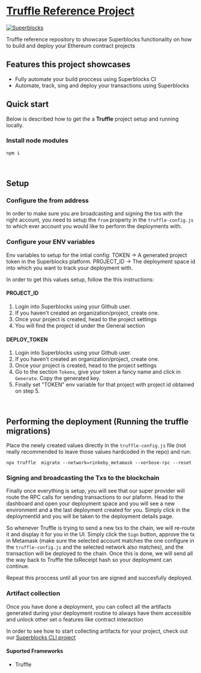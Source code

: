 # [Truffle Reference Project](https://superblocks.com/d/superblocks/projects/reference-projects/)

[![Superblocks](https://superblocks.com/d/superblocks/projects/reference-projects.svg?branch=master)](https://superblocks.com/d/superblocks/projects/reference-projects)

Truffle reference repository to showcase Superblocks functionality on how to build and deploy your Ethereum contract projects


## Features this project showcases
* Fully automate your build proccess using Superblocks CI
* Automate, track, sing and deploy your transactions using Superblocks


## Quick start
Below is described how to get the a **Truffle** project setup and running locally.


### Install node modules
```sh
npm i
```

<br/>

## Setup 

### Configure the from address
In order to make sure you are broadcasting and signing the txs with the right account, you need to setup the `from` property in the `truffle-config.js` to which ever account you would like to perform the deployments with. 

### Configure your ENV variables

Env variables to setup for the intial config:
TOKEN -> A generated project token in the Superblocks platform. 
PROJECT_ID -> The deployment space id into which you want to track your deployment with. 

In order to get this values setup, follow the this instructions: 

#### PROJECT_ID
1. Login into Superblocks using your Github user.
2. If you haven't created an organization/project, create one.
3. Once your project is created, head to the project settings
4. You will find the project id under the General section

#### DEPLOY_TOKEN
1. Login into Superblocks using your Github user.
2. If you haven't created an organization/project, create one.
4. Once your project is created, head to the project settings
5. Go to the section `Tokens`, give your token a fancy name and click in `Generate`. Copy the generated key. 
6. Finally set "TOKEN" env variable for that project with project id obtained on step 5.


<br/>

## Performing the deployment (Running the truffle migrations)
Place the newly created values directly in the `truffle-config.js` file (not really recommended to leave those values hardcoded in the repo) and run:

```
npx truffle  migrate --network=rinkeby_metamask --verbose-rpc --reset
```

### Signing and broadcasting the Txs to the blockchain
Finally once everything is setup, you will see that our super provider will route the RPC calls for sending transactions to our plaform. Head to the dashboard and open your deployment space and you will see a new environment and a the last deployment created for you. Simply click in the deploymentId and you will be taken to the deployment details page. 

So whenever Truffle is trying to send a new txs to the chain, we will re-route it and display it for you in the UI. Simply click the `Sign` button, approve the tx in Metamask (make sure the selected account matches the one configure in the `truffle-config.js` and the selected network also matches), and the transaction will be deployed to the chain. Once this is done, we will send all the way back to Truffle the txReceipt hash so your deployment can continue. 

Repeat this proccess until all your txs are signed and succesfully deployed. 

### Artifact collection

Once you have done a deployment, you can collect all the artifacts generated during your deployment routine to always have them accessible and unlock other set o features like contract interaction 

In order to see how to start collecting artifacts for your project, check out our [Superblocks CLI project](https://github.com/SuperblocksHQ/super-cli)

#### Suported Frameworks
 - Truffle














 
 











